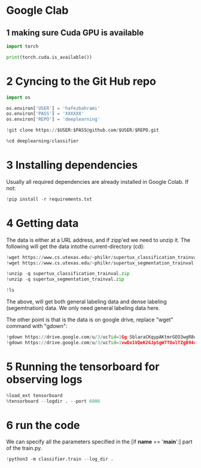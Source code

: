 # Google Clab

## 1 making sure Cuda GPU is available
```python
import torch

print(torch.cuda.is_available())
```

# 2 Cyncing to the Git Hub repo
```python
import os

os.environ['USER'] = 'hafezbahrami'
os.environ['PASS'] = 'XXXXXX'
os.environ['REPO'] = 'deeplearning'

!git clone https://$USER:$PASS@github.com/$USER/$REPO.git

%cd deeplearning/classifier
```

# 3 Installing dependencies
Usually all required dependencies are already installed in Google Colab. If not:
```python
!pip install -r requirements.txt
```

# 4 Getting data
The data is either at a URL address, and if zipp'ed we need to unzip it. The following will
get the data intothe current-directory (cd):
```python
!wget https://www.cs.utexas.edu/~philkr/supertux_classification_trainval.zip
!wget https://www.cs.utexas.edu/~philkr/supertux_segmentation_trainval.zip

!unzip -q supertux_classification_trainval.zip
!unzip -q supertux_segmentation_trainval.zip

!ls
```
The above, will get both general labeling data and dense labeling (segemtnation) data. We only need 
general labeling data here.


The other point is that is the data is on google drive, replace "wget" command with "gdown":
```python
!gdown https://drive.google.com/u/3/uc?id=1Gg-SblaraCKqypAKtmrGEO3wgR8uaYaL
!gdown https://drive.google.com/u/3/uc?id=1vwDx1VQeK2GJpSgW7TOulTZgB94AJ85t
```

# 5 Running the tensorboard for observing logs
```python
%load_ext tensorboard
%tensorboard --logdir . --port 6006
```

# 6 run the code
We can specify all the parameters specified in the [if __name__ == '__main__':] part of the train.py.
```python
!python3 -m classifier.train --log_dir .
```